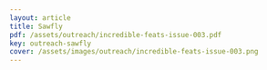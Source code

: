 ```yaml
---
layout: article
title: Sawfly
pdf: /assets/outreach/incredible-feats-issue-003.pdf
key: outreach-sawfly
cover: /assets/images/outreach/incredible-feats-issue-003.png
---
```

